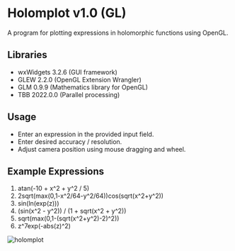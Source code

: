   
Holomplot v1.0 (GL)
===================

A program for plotting expressions in holomorphic functions using OpenGL.

Libraries
---------
- wxWidgets 3.2.6  (GUI framework)
- GLEW 2.2.0       (OpenGL Extension Wrangler)
- GLM 0.9.9        (Mathematics library for OpenGL)
- TBB 2022.0.0     (Parallel processing)

Usage
-----
- Enter an expression in the provided input field.
- Enter desired accuracy / resolution.
- Adjust camera position using mouse dragging and wheel.

Example Expressions
-------------------
1. atan(-10 + x^2 + y^2 / 5)
2. 2sqrt(max(0,1-x^2/64-y^2/64))cos(sqrt(x^2+y^2))
3. sin(ln(exp(z)))
4. (sin(x^2 - y^2)) / (1 + sqrt(x^2 + y^2))
5. sqrt(max(0,1-(sqrt(x^2+y^2)-2)^2))
6. z^7exp(-abs(z)^2)

![holomplot](https://github.com/user-attachments/assets/fce85c24-c9e1-4c46-ab25-434fc3c2e556)

